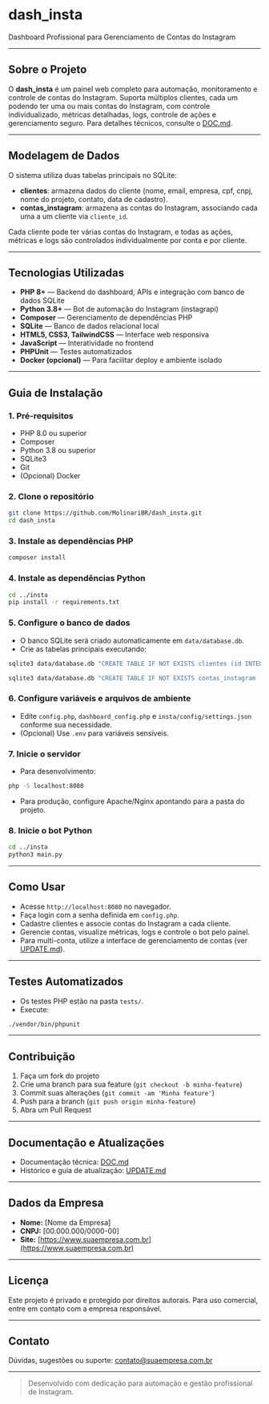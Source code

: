 # dash_insta

Dashboard Profissional para Gerenciamento de Contas do Instagram

---

## Sobre o Projeto
O **dash_insta** é um painel web completo para automação, monitoramento e controle de contas do Instagram. Suporta múltiplos clientes, cada um podendo ter uma ou mais contas do Instagram, com controle individualizado, métricas detalhadas, logs, controle de ações e gerenciamento seguro. Para detalhes técnicos, consulte o [DOC.md](./DOC.md).

---

## Modelagem de Dados
O sistema utiliza duas tabelas principais no SQLite:
- **clientes**: armazena dados do cliente (nome, email, empresa, cpf, cnpj, nome do projeto, contato, data de cadastro).
- **contas_instagram**: armazena as contas do Instagram, associando cada uma a um cliente via `cliente_id`.

Cada cliente pode ter várias contas do Instagram, e todas as ações, métricas e logs são controlados individualmente por conta e por cliente.

---

## Tecnologias Utilizadas
- **PHP 8+** — Backend do dashboard, APIs e integração com banco de dados SQLite
- **Python 3.8+** — Bot de automação do Instagram (instagrapi)
- **Composer** — Gerenciamento de dependências PHP
- **SQLite** — Banco de dados relacional local
- **HTML5, CSS3, TailwindCSS** — Interface web responsiva
- **JavaScript** — Interatividade no frontend
- **PHPUnit** — Testes automatizados
- **Docker (opcional)** — Para facilitar deploy e ambiente isolado

---

## Guia de Instalação

### 1. Pré-requisitos
- PHP 8.0 ou superior
- Composer
- Python 3.8 ou superior
- SQLite3
- Git
- (Opcional) Docker

### 2. Clone o repositório
```bash
git clone https://github.com/MolinariBR/dash_insta.git
cd dash_insta
```

### 3. Instale as dependências PHP
```bash
composer install
```

### 4. Instale as dependências Python
```bash
cd ../insta
pip install -r requirements.txt
```

### 5. Configure o banco de dados
- O banco SQLite será criado automaticamente em `data/database.db`.
- Crie as tabelas principais executando:
```bash
sqlite3 data/database.db "CREATE TABLE IF NOT EXISTS clientes (id INTEGER PRIMARY KEY AUTOINCREMENT, nome TEXT NOT NULL, email TEXT NOT NULL UNIQUE, empresa TEXT, cpf TEXT, cnpj TEXT, nome_projeto TEXT, contato TEXT, data_cadastro DATETIME DEFAULT CURRENT_TIMESTAMP);"

sqlite3 data/database.db "CREATE TABLE IF NOT EXISTS contas_instagram (id INTEGER PRIMARY KEY AUTOINCREMENT, cliente_id INTEGER NOT NULL, username TEXT NOT NULL, senha TEXT NOT NULL, status TEXT DEFAULT 'ativa', data_cadastro DATETIME DEFAULT CURRENT_TIMESTAMP, ultima_atividade DATETIME, FOREIGN KEY (cliente_id) REFERENCES clientes(id) ON DELETE CASCADE);"
```

### 6. Configure variáveis e arquivos de ambiente
- Edite `config.php`, `dashboard_config.php` e `insta/config/settings.json` conforme sua necessidade.
- (Opcional) Use `.env` para variáveis sensíveis.

### 7. Inicie o servidor
- Para desenvolvimento:
```bash
php -S localhost:8080
```
- Para produção, configure Apache/Nginx apontando para a pasta do projeto.

### 8. Inicie o bot Python
```bash
cd ../insta
python3 main.py
```

---

## Como Usar
- Acesse `http://localhost:8080` no navegador.
- Faça login com a senha definida em `config.php`.
- Cadastre clientes e associe contas do Instagram a cada cliente.
- Gerencie contas, visualize métricas, logs e controle o bot pelo painel.
- Para multi-conta, utilize a interface de gerenciamento de contas (ver [UPDATE.md](./UPDATE.md)).

---

## Testes Automatizados
- Os testes PHP estão na pasta `tests/`.
- Execute:
```bash
./vendor/bin/phpunit
```

---

## Contribuição
1. Faça um fork do projeto
2. Crie uma branch para sua feature (`git checkout -b minha-feature`)
3. Commit suas alterações (`git commit -am 'Minha feature'`)
4. Push para a branch (`git push origin minha-feature`)
5. Abra um Pull Request

---

## Documentação e Atualizações
- Documentação técnica: [DOC.md](./DOC.md)
- Histórico e guia de atualização: [UPDATE.md](./UPDATE.md)

---

## Dados da Empresa
- **Nome:** [Nome da Empresa]
- **CNPJ:** [00.000.000/0000-00]
- **Site:** [https://www.suaempresa.com.br](https://www.suaempresa.com.br)

---

## Licença
Este projeto é privado e protegido por direitos autorais. Para uso comercial, entre em contato com a empresa responsável.

---

## Contato
Dúvidas, sugestões ou suporte: [contato@suaempresa.com.br](mailto:contato@suaempresa.com.br)

---

> Desenvolvido com dedicação para automação e gestão profissional de Instagram.
